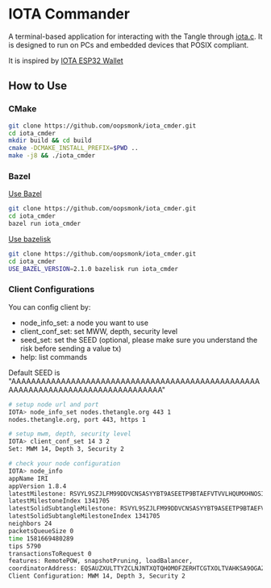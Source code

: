 # IOTA Commander  

A terminal-based application for interacting with the Tangle through [iota.c](https://github.com/iotaledger/iota.c). It is designed to run on PCs and embedded devices that POSIX compliant.  

It is inspired by [IOTA ESP32 Wallet](https://github.com/oopsmonk/iota_esp32_wallet)  

## How to Use  

### CMake  

```bash
git clone https://github.com/oopsmonk/iota_cmder.git
cd iota_cmder
mkdir build && cd build
cmake -DCMAKE_INSTALL_PREFIX=$PWD ..
make -j8 && ./iota_cmder
```

### Bazel  

[Use Bazel](https://docs.bazel.build/versions/master/install.html)  

```bash
git clone https://github.com/oopsmonk/iota_cmder.git
cd iota_cmder
bazel run iota_cmder
```

[Use bazelisk](https://github.com/bazelbuild/bazelisk)  

```bash
git clone https://github.com/oopsmonk/iota_cmder.git
cd iota_cmder
USE_BAZEL_VERSION=2.1.0 bazelisk run iota_cmder
```

### Client Configurations  

You can config client by:
* node_info_set: a node you want to use
* client_conf_set: set MWW, depth, security level
* seed_set: set the SEED (optional, please make sure you understand the risk before sending a value tx)  
* help: list commands

Default SEED is "AAAAAAAAAAAAAAAAAAAAAAAAAAAAAAAAAAAAAAAAAAAAAAAAAAAAAAAAAAAAAAAAAAAAAAAAAAAAAAAAA"  

```bash
# setup node url and port
IOTA> node_info_set nodes.thetangle.org 443 1
nodes.thetangle.org, port 443, https 1

# setup mwm, depth, security level
IOTA> client_conf_set 14 3 2
Set: MWM 14, Depth 3, Security 2

# check your node configuration
IOTA> node_info
appName IRI 
appVersion 1.8.4 
latestMilestone: RSVYL9SZJLFM99DDVCNSASYYBT9ASEETP9BTAEFVTVVLHQUMXHNOSIZMVWORQRVRRVSUMQBTKGXRA9999
latestMilestoneIndex 1341705 
latestSolidSubtangleMilestone: RSVYL9SZJLFM99DDVCNSASYYBT9ASEETP9BTAEFVTVVLHQUMXHNOSIZMVWORQRVRRVSUMQBTKGXRA9999
latestSolidSubtangleMilestoneIndex 1341705 
neighbors 24 
packetsQueueSize 0 
time 1581669480289 
tips 5790 
transactionsToRequest 0 
features: RemotePOW, snapshotPruning, loadBalancer, 
coordinatorAddress: EQSAUZXULTTYZCLNJNTXQTQHOMOFZERHTCGTXOLTVAHKSA9OGAZDEKECURBRIXIJWNPFCQIOVFVVXJVD9
Client Configuration: MWM 14, Depth 3, Security 2
```
